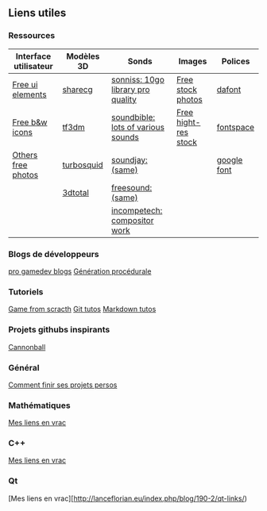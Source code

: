 
## Liens utiles

### Ressources 

| Interface utilisateur  | Modèles 3D  | Sonds  | Images | Polices |
|---|---|---|---|---|
| [Free ui elements](https://pixelsticky.wordpress.com/2015/06/27/free-ui-resources-for-game-developers/)  | [sharecg](http://www.sharecg.com/)  | [sonniss: 10go library pro quality](http://www.sonniss.com/)  | [Free stock photos](https://stocksnap.io/)  | [dafont]( http://www.dafont.com/fr/) |
| [Free b&w icons](http://game-icons.net/)  | [tf3dm](http://tf3dm.com/)  | [soundbible: lots of various sounds](http://soundbible.com/)  | [Free hight-res stock](https://unsplash.com/)  | [fontspace](http://www.fontspace.com/) |
| [Others free photos](http://www.kaboompics.com/)  | [turbosquid](https://www.turbosquid.com/)  | [soundjay: (same)](https://www.soundjay.com/)  |   | [google font](https://fonts.google.com/)  |
|   | [3dtotal](http://www.3dtotal.com/)  | [freesound: (same)](http://www.freesound.org/)  |   |  |
|   |   | [incompetech: compositor work ](http://incompetech.com/) |   |  |


### Blogs de développeurs
[pro gamedev blogs](http://www.thegameengineer.com/blog/category/gamedevelopment/)
[Génération procédurale](https://www.reddit.com/r/proceduralgeneration/)

### Tutoriels
[Game from scracth](http://www.gamefromscratch.com/)
[Git tutos](http://ohshitgit.com/)
[Markdown tutos](https://guides.github.com/features/mastering-markdown/)

### Projets githubs inspirants
[Cannonball](https://github.com/djyt/cannonball/wiki)

### Général
[Comment finir ses projets persos](http://www.jesuisundev.fr/comment-enfin-finir-votre-projet-dev-perso/)

### Mathématiques
[Mes liens en vrac](http://lanceflorian.eu/index.php/blog/190-2/algorithms-and-mathematics-links/)

### C++
[Mes liens en vrac](http://lanceflorian.eu/index.php/blog/190-2/c-links/)

### Qt
[Mes liens en vrac][http://lanceflorian.eu/index.php/blog/190-2/qt-links/)
